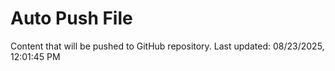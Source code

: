 # Auto Push File

Content that will be pushed to GitHub repository.
Last updated: 08/23/2025, 12:01:45 PM